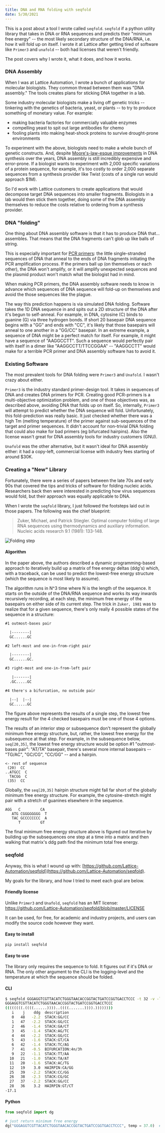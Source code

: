```yaml
---
title: DNA and RNA folding with seqfold
date: 5/30/2021
---
```


This is a post about a tool I wrote called `seqfold`. `seqfold` if a python utility library that takes in DNA or RNA sequences and predicts their "minimum free energy" -- the most likely secondary structure of the DNA/RNA, i.e. how it will fold up on itself. I wrote it at Lattice after getting tired of software like `Primer3` and `unafold` -- both had licenses that weren't friendly.

The post covers why I wrote it, what it does, and how it works.

### DNA Assembly

When I was at Lattice Automation, I wrote a bunch of applications for molecular biologists. They common thread between them was "DNA assembly." The tools creates plans for sticking DNA together in a lab.

Some industry molecular biologists make a living off genetic tricks -- tinkering with the genetics of bacteria, yeast, or plants -- to try to produce something of monetary value. For example:

- making bacteria factories for commercially valuable enzymes
- compelling yeast to spit out large antibodies for chemo
- fooling plants into making heat-shock proteins to survive drought-prone environments

To experiment with the above, biologists need to make a whole bunch of genetic constructs. And, despite [Moore's-law-esque improvements](https://www.npr.org/sections/health-shots/2019/09/24/762834987/as-made-to-order-dna-gets-cheaper-keeping-it-out-of-the-wrong-hands-gets-harder) in DNA synthesis over the years, DNA assembly is still incredibly expensive and error-prone. If a biologist wants to experiment with 2,000 specific variations of a protein sequence, for example, it's too costly to order 2,000 separate sequences from a synthesis provider like Twist (costs of a single run would approach \$1M).

So I'd work with Lattice customers to create applications that would decompose target DNA sequences into smaller fragments. Biologists in a lab would then stick them together, doing some of the DNA assembly themselves to reduce the costs relative to ordering from a synthesis provider.

### DNA "folding"

One thing about DNA assembly software is that it has to produce DNA that... assembles. That means that the DNA fragments can't glob up like balls of string.

This is especially important for [PCR primers](https://en.wikipedia.org/wiki/Polymerase_chain_reaction): the little single-stranded sequences of DNA that anneal to the ends of DNA fragments initiating the PCR amplification process. If the primers ball up (on themselves or each other), the DNA won't amplify, or it will amplify unexpected sequences and the plasmid product won't match what the biologist had in mind.

When making PCR primers, the DNA assembly software needs to know in advance which sequences of DNA sequence will fold-up on themselves and avoid the those sequences like the plague.

The way this prediction happens is via simulated DNA folding. Software takes the 1D DNA sequence in and spits out a 2D structure of the DNA after it's begun to self-anneal. For example, in DNA, cytosine (C) binds to guanine (G) via three hydrogen bonds. If short 20 basepair DNA sequence begins with a "GG" and ends with "CC", it's likely that those basepairs will anneal to one another in a "GG/CC" basepair. In an extreme example, a sequence of DNA might be a perfect match for itself. For example, it might have a sequence of "AAGGCCTT". Such a sequence would perfectly pair with itself in a dimer like "AAGGCCTT/TTCCGGAA" -- "AAGGCCTT" would make for a terrible PCR primer and DNA assembly software has to avoid it.

### Existing Software

The most prevalent tools for DNA folding were `Primer3` and `Unafold`. I wasn't crazy about either.

`Primer3` is the industry standard primer-design tool. It takes in sequences of DNA and creates DNA primers for PCR. Creating good PCR-primers is a multi-objective optimization problem, and one of those objectives was, as described above, avoiding DNA that folds up on itself. So, internally, `Primer3` will attempt to predict whether the DNA sequence will fold. Unfortunately, this fold-prediction was really basic. It just checked whether there was a high Tm (melting temperature) of the primer against sub-sequences of the target and primer sequences. It didn't account for non-trivial DNA folding that could also make for bad primers (eg bifurcated hairpins). Also the license wasn't great for DNA assembly tools for industry customers (GNU).

`Unafold` was the other alternative, but it wasn't ideal for DNA assembly either: it had a copy-left, commercial license with industry fees starting of around \$30K.

### Creating a "New" Library

Fortunately, there were a series of papers between the late 70s and early 90s that covered the tips and tricks of software for folding nucleic acids. Researchers back then were interested in predicting how virus sequences would fold, but their approach was equally applicable to DNA.

When I wrote the `seqfold` library, I just followed the footsteps laid out in those papers. The following was the chief blueprint:

> Zuker, Michael, and Patrick Stiegler. Optimal computer folding of large RNA sequences using thermodynamics and auxiliary information. Nucleic acids research 9.1 (1981): 133-148.

![Folding step](zucker_1981.png "Folding setup")

#### Algorithm

In the paper above, the authors described a dynamic programming-based approach to iteratively build up a matrix of free energy deltas (ddg's) which, with a traceback, can be used to predict the lowest-free energy structure (which the sequence is most likely to assume).

The algorithm runs in N^3 time where N is the length of the sequence. It starts on the outside of the DNA/RNA sequence and works its way inwards recursively recording, at each step, the minimum free energy of the basepairs on either side of its current step. The trick in `Zuker, 1981` was to realize that for a given sequence, there's only really 4 possible states of the sequence in a structure:

```txt
#1 outmost-bases pair

  |--------|
  GC......GC

#2 left-most and one-in-from-right pair

  |--------|
  GC......GC.

#3 right-most and one-in-from-left pair

   |-------|
  .GC.....GC

#4 there's a bifurcation, no outside pair

  |--|  |--|
  GC......GC
```

The figure above represents the results of a single step, the lowest free energy result for the 4 checked basepairs must be one of those 4 options.

The results of an interior step or subsequence don't represent the globally minimum free energy structure, but, rather, the lowest free energy for the subsequence at that step. For example, in the subsequence below, `seq[20,35]`, the lowest free energy structure would be option #1 "outmost-bases pair": "AT/TA" basepair, there's several more internal basepairs -- "TG/AC", "GC/CG", "CC/GG" -- and a hairpin.

```
<- rest of sequence
 (20)  CC
..ATGCC  C
  TACGG  C
 (35)  CC
```

Globally, the `seq[20,35]` hairpin structure might fall far short of the globally minimum free energy structure. For example, the cytosine-stretch might pair with a stretch of guanines elsewhere in the sequence.

```
AGG   C         CA
   ATG CGGGGGGGG  T
   TAC GCCCCCCCC  A
      T         GT
```

The final minimum free energy structure above is figured out iterative by building up the subsequences one step at a time into a matrix and then walking that matrix's ddg path find the minimum total free energy.

### seqfold

Anyway, this is what I wound up with: [https://github.com/Lattice-Automation/seqfold](https://github.com/Lattice-Automation/seqfold).

My goals for the library, and how I tried to meet each goal are below.

#### Friendly license

Unlike `Primer3` and `Unafold`, `seqfold` has an MIT license: https://github.com/Lattice-Automation/seqfold/blob/master/LICENSE

It can be used, for free, for academic and industry projects, and users can modify the source code however they want.

#### Easy to install

```
pip install seqfold
```

#### Easy to use

The library only requires the sequence to fold. It figures out if it's DNA or RNA. The only other argument to the CLI is the logging-level and the temperature at which the sequence should be folded.

#### CLI

```bash
$ seqfold GGGAGGTCGTTACATCTGGGTAACACCGGTACTGATCCGGTGACCTCCC -t 32 -v -l
GGGAGGTCGTTACATCTGGGTAACACCGGTACTGATCCGGTGACCTCCC
((((((((.((((......))))..((((.......)))).))))))))
   i    j    ddg  description
   0   48   -2.2  STACK:GG/CC
   1   47   -2.2  STACK:GG/CC
   2   46   -1.4  STACK:GA/CT
   3   45   -1.4  STACK:AG/TC
   4   44   -2.2  STACK:GG/CC
   5   43   -1.6  STACK:GT/CA
   6   42   -1.4  STACK:TC/AG
   7   41   -0.5  BIFURCATION:4n/3h
   9   22   -1.1  STACK:TT/AA
  10   21   -1.0  STACK:TA/AT
  11   20   -1.6  STACK:AC/TG
  12   19    3.0  HAIRPIN:CA/GG
  25   39   -2.2  STACK:CC/GG
  26   38   -2.3  STACK:CG/GC
  27   37   -2.2  STACK:GG/CC
  28   36    3.2  HAIRPIN:GT/CT
-17.1
```

#### Python

```python
from seqfold import dg

# just return minimum free energy
dg("GGGAGGTCGTTACATCTGGGTAACACCGGTACTGATCCGGTGACCTCCC", temp = 37.0)  # -12.94
```
